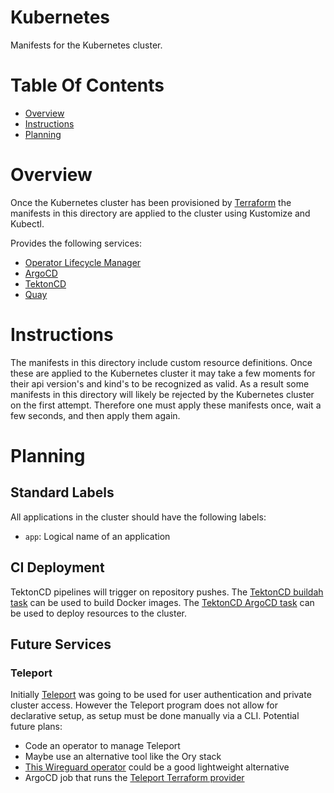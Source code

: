 # Kubernetes
Manifests for the Kubernetes cluster.

# Table Of Contents
- [Overview](#overview)
- [Instructions](#instructions)
- [Planning](#planning)

# Overview
Once the Kubernetes cluster has been provisioned by [Terraform](../terraform) the manifests in this directory are applied to the cluster using Kustomize and Kubectl.

Provides the following services:

- [Operator Lifecycle Manager](./base/operator-lifecycle-manager)
- [ArgoCD](./base/argocd)
- [TektonCD](./base/tektoncd)
- [Quay](./base/quay)

# Instructions
The manifests in this directory include custom resource definitions. Once these are applied to the Kubernetes cluster it may take a few moments for their api version's and kind's to be recognized as valid. As a result some manifests in this directory will likely be rejected by the Kubernetes cluster on the first attempt. Therefore one must apply these manifests once, wait a few seconds, and then apply them again.

# Planning
## Standard Labels
All applications in the cluster should have the following labels:

- `app`: Logical name of an application

## CI Deployment
TektonCD pipelines will trigger on repository pushes. The [TektonCD buildah task](https://hub.tekton.dev/tekton/task/buildah) can be used to build Docker images. The [TektonCD ArgoCD task](https://hub.tekton.dev/tekton/task/argocd-task-sync-and-wait) can be used to deploy resources to the cluster.

## Future Services
### Teleport
Initially [Teleport](https://goteleport.com) was going to be used for user authentication and private cluster access. However the Teleport program does not allow for declarative setup, as setup must be done manually via a CLI. Potential future plans:

- Code an operator to manage Teleport
- Maybe use an alternative tool like the Ory stack
- [This Wireguard operator](https://github.com/jodevsa/wireguard-operator) could be a good lightweight alternative
- ArgoCD job that runs the [Teleport Terraform provider](https://goteleport.com/docs/setup/guides/terraform-provider/)
